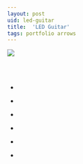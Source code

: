```yaml
---
layout: post
uid: led-guitar
title:  'LED Guitar'
tags: portfolio arrows
---
```


<a href="{{ site.url }}/images/portfolio/led-guitar/IMG_20180217_185942.jpg">
<img src = "{{ site.url }}/images/portfolio/led-guitar/IMG_20180217_185942.jpg">
</a>


<div class="sqs-html-content">
 <p class="" style="white-space:pre-wrap;">
 </p>
</div>


<ul class="projects clearfix">
  <li>
    <div class="project" style='background-image: url({{ site.url }}/images/portfolio/led-guitar/IMG_20180217_125725.jpg)'>
      <a class="cover" href="{{ site.url }}/images/portfolio/led-guitar/IMG_20180217_125725.jpg"></a>
    </div>
  </li>
  <li>
    <div class="project" style='background-image: url({{ site.url }}/images/portfolio/led-guitar/IMG_20180217_185942.jpg)'>
      <a class="cover" href="{{ site.url }}/images/portfolio/led-guitar/IMG_20180217_185942.jpg"></a>
    </div>
  </li>
  <li>
    <div class="project" style='background-image: url({{ site.url }}/images/portfolio/led-guitar/IMG_20180217_190307.jpg)'>
      <a class="cover" href="{{ site.url }}/images/portfolio/led-guitar/IMG_20180217_190307.jpg"></a>
    </div>
  </li>
  <li>
    <div class="project" style='background-image: url({{ site.url }}/images/portfolio/led-guitar/IMG_20180217_125715_01.jpg)'>
      <a class="cover" href="{{ site.url }}/images/portfolio/led-guitar/IMG_20180217_125715_01.jpg"></a>
    </div>
  </li>
  <li>
    <div class="project" style='background-image: url({{ site.url }}/images/portfolio/led-guitar/IMG_20180217_184245.jpg)'>
      <a class="cover" href="{{ site.url }}/images/portfolio/led-guitar/IMG_20180217_184245.jpg"></a>
    </div>
  </li>
  <li>
    <div class="project" style='background-image: url({{ site.url }}/images/portfolio/led-guitar/IMG_20180217_185925.jpg)'>
      <a class="cover" href="{{ site.url }}/images/portfolio/led-guitar/IMG_20180217_185925.jpg"></a>
    </div>
  </li>
</ul>
<br>


